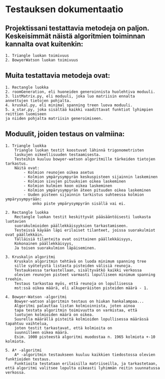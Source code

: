 # Testauksen dokumentaatio

## Projektissani testattavia metodeja on paljon. Keskeisimmät näistä algoritmien toiminnan kannalta ovat kuitenkin:  
    1. Triangle luokan toimivuus
    2. BowyerWatson luokan toimivuus

## Muita testattavia metodeja ovat:  
    1. Rectangle luokka
    2. roomGeneration, eli huoneiden generoinnista huolehtiva moduuli.
    3. listMatrix.py, eli moduuli, joka luo matriisin ennalta
    annettujen tietojen pohjalta.
    4. kruskal.py, eli minimal spanning treen luova moduuli.
    5. a_star.py, joka sisältää kaikki vaadittavat funktiot lyhimpien
    reittien luomiseen  
    ja niiden pohjalta matriisin generoimiseen.

## Moduulit, joiden testaus on valmiina:  
    1. Triangle luokka  
        Triangle luokan testit koostuvat lähinnä trigonometristen
        laskujen oikeellisuuden testaamisesta.  
        Testeihin kuuluu bowyer-watson algoritmille tärkeiden tietojen tarkastus.
        Näitä ovat:  
            - Kolmion reunojen oikea asetus
            - Kolmion ympärysympyrän keskuspisteen sijainnin laskeminen
            - Kolmion sivujen pituuksien oikea laskeminen
            - Kolmion kulmien koon oikea laskeminen
            - Kolmion ympärysympyrän äteen pituuden oikea laskeminen
            - Uuden pisteen sijainnin tarkistus suhteessa kolmion ympärysympyrään:  
                onko piste ympärysympyrän sisällä vai ei.  
    
    2. Rectangle luokka
        Rectangle luokan testit keskittyvät pääsääntöisesti luokasta luotavien  
        suorakulmioiden päällekkäisyyksien tarkastamiseen.
        Testeissä käyään läpi erilaiset tilanteet, joissa suorakulmiot ovat päällekkäin.  
        Tälläisiä tilanteita ovat osittainen päällekkäisyys,
        Kokonainen päällekkäisyys,  
        Ja toisen suorakulmion läpäiseminen.

    3. Kruskalin algoritmi
        Kruskaln algoritmin tehtävä on luoda minimum spanning tree
        sille syötetystä listasta pisteiden välisiä reunoja.
        Testauksessa tarkastellaan, sisältyvätkö kaikki verkossa
        olevien reunojen pisteet varmasti lopulliseen minimum spanning treehin.
        Testaus tarkastaa myös, että reunoja on lopullisessa
        mst:ssä oikea määrä, eli alkuperäisten pisteiden määrä - 1.
    
    4. Bowyer-Watson -algoritmi
        Bowyer-watson algoritmin testaus on hiukan hankalampaa...
        Algoritmi palauttaa listan kolmioinnista, joten ainoa
        tapa testata algoritmin toimivuutta on varmistaa, että
        luotujen kolmioiden määrä on oikea.
        Suurella määrällä pisteitä kolmioiden lopullisessa määrässä tapahtuu vaihtelua,
        joten testit tarkastavat, että kolmioita on
        suunnilleen oikea määrä.
        Esim. 1000 pisteestä algoritmi muodostaa n. 1965 kolmiota +-10 kolmiota.
    
    5. A* -algoritmi
        A* -algoritmin testaukseen kuuluu kaikkien tiedostossa olevien funktioiden testaus.  
        Funktioita testataan erilaisilla matriiseilla, ja tarkastetaan,  että algoritmi valitsee lopulta oikeasti lyhimmän reitin suunnatussa verkossa.